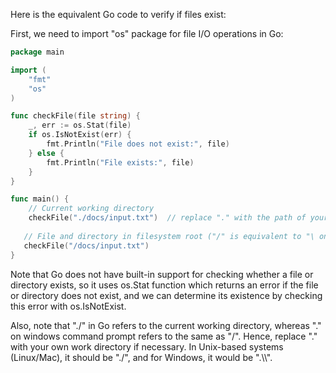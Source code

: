 Here is the equivalent Go code to verify if files exist: 

First, we need to import "os" package for file I/O operations in Go:

```go
package main

import (
	"fmt"
	"os"
)

func checkFile(file string) {
	_, err := os.Stat(file)
	if os.IsNotExist(err) {
		fmt.Println("File does not exist:", file)
	} else {
		fmt.Println("File exists:", file)
	}
}

func main() {
	// Current working directory
	checkFile("./docs/input.txt")  // replace "." with the path of your own current work directory if necessary
   
   // File and directory in filesystem root ("/" is equivalent to "\ on windows")
   checkFile("/docs/input.txt")    
}
```

Note that Go does not have built-in support for checking whether a file or directory exists, so it uses os.Stat function which returns an error if the file or directory does not exist, and we can determine its existence by checking this error with os.IsNotExist. 

Also, note that "./" in Go refers to the current working directory, whereas ".\" on windows command prompt refers to the same as "/". Hence, replace "." with your own work directory if necessary. In Unix-based systems (Linux/Mac), it should be "./", and for Windows, it would be ".\\\\".

